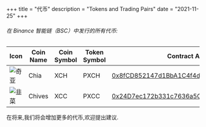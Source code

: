 +++
title = "代币"
description = "Tokens and Trading Pairs"
date = "2021-11-25"
+++

###### 在 Binance 智能链（BSC）中发行的所有代币:

| Icon | Coin Name | Coin Symbol | Token Symbol | Contract Address                                                                                                   |
| ---- | --------- | ----------- | ------------ | ------------------------------------------------------------------------------------------------------------------ |
|   ![奇亚](/images/chia-logo.png)   | Chia      | XCH         | PXCH         | [0x8fCD852147d1BbA1C4f4dFf07880cCB25DD36DD7](https://bscscan.com/token/0x8fCD852147d1BbA1C4f4dFf07880cCB25DD36DD7) |
|   ![韭菜](/images/chives-logo.png)   | Chives    | XCC         | PXCC         | [0x24D7ec172b331c7636a5Ca604de890996e5e2028](https://bscscan.com/token/0x24D7ec172b331c7636a5Ca604de890996e5e2028) |

在将来,我们将会增加更多的代币,欢迎提出建议.
